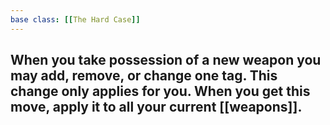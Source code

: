 ```yaml
---
base class: [[The Hard Case]]
---
```

 When you take possession of a new weapon you may add, remove, or change one tag. This change only applies for you. When you get this move, apply it to all your current [[weapons]]. 
---

